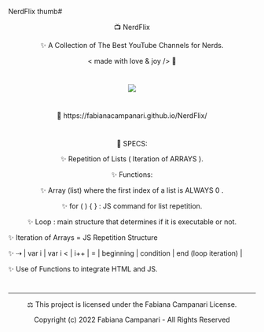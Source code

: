 NerdFlix thumb#  <p align="center"> 📺  NerdFlix </p>

<p align="center"> ✨ A Collection of The Best YouTube Channels for Nerds. </p>

<p align="center"> < made with love & joy /> 🤎 </p>

#

<p align="center">
<img src="https://user-images.githubusercontent.com/113218619/211912818-64d4accb-6be2-4add-b1ea-e86a36adb2b3.png" />
</p>


#
  
<p align="center"> 🚀 https://fabianacampanari.github.io/NerdFlix/ </p>

#

<p align="center"> 📌 SPECS: </p>

<p align="center"> ✨ Repetition of Lists ( Iteration of ARRAYS ). </p>

<p align="center"> ✨ Functions:

<p align="center"> ✨ Array (list) where the first index of a list is ALWAYS 0 .

<p align="center"> ✨ for ( ) { } : JS command for list repetition.

<p align="center"> ✨ Loop : main structure that determines if it is executable or not.

✨ Iteration of Arrays = JS Repetition Structure

✨ ⇢ | var i | var i < | i++ | = | beginning | condition | end (loop iteration) |

✨ Use of Functions to integrate HTML and JS.

#

________________________

<p align="center">  ⚖︎ This project is licensed under the Fabiana Campanari License. </p>

<p align="center"> Copyright (c) 2022 Fabiana Campanari - All Rights Reserved </p>



